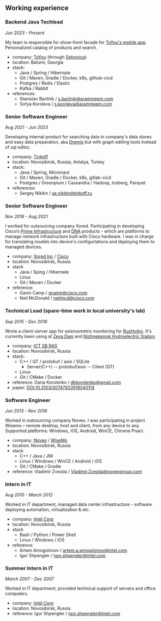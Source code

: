 ## Working experience


### Backend Java Techlead
*Jun 2023 - Present*

My team is responsible for show-front facade for [ToYou's mobile app](https://play.google.com/store/apps/details?id=com.arammeem.android.apps.toyou&pcampaignid=web_share). Personalized catalog of products and search.

+ company: [ToYou](https://toyou.io/en) (through [Setronica](https://setronica.com/))
+ location: Batumi, Georgia
+ stack:
  + Java / Spring / Hibernate
  + Git / Maven, Gradle / Docker, k8s, github-cicd
  + Postgres / Redis / Elastic
  + Kafka / Rabbit
+ references:
  + Stanislav Barilnik / s.barilnik@arammeem.com
  + Sofya Koroleva / s.koroleva@arammeem.com


### Senior Software Engineer
*Aug 2021 - Jun 2023*

Developing internal product for searching data in company's data stores and easy data preparation, aka [Dremio](https://www.dremio.com/) but with graph editing tools instead of sql editor.

+ company: [Tinkoff](https://www.tinkoff.ru/)
+ location: Novosibirsk, Russia; Antalya, Turkey
+ stack:
  + Java / Spring, Micronaut
  + Git / Maven, Gradle / Docker, k8s, gitlab-cicd
  + Postgres / Greenplum / Cassandra / Hadoop, Iceberg, Parquet
+ references:
  + Sergey Nikitin / se.nikitin@tinkoff.ru


### Senior Software Engineer
*Nov 2016 - Aug 2021*

I worked for outsourcing company Xored. Participating in developing Cisco’s
[Prime Infrastructure](https://www.cisco.com/c/en/us/support/cloud-systems-management/prime-infrastructure-3-5/model.html) and [DNA](https://www.cisco.com/c/en/us/solutions/enterprise-networks/index.html) products - which are platforms to manage network infrastructure built with Cisco hardware. I was in charge for translating models into device's configurtations and deploying them to managed devices.

+ company: [Xored Inc](https://xored.com) / [Cisco](https://cisco.com)
+ location: Novosibirsk, Russia
+ stack
  + Java / Sping / Hibernate
  + Linux
  + Git / Maven / Docker
+ reference:
  + Gavin Camp / gcamp@cisco.com
  + Neil McDonald / neilmcd@cisco.com


### Technical Lead (spare-time work in local university's lab)
*Sep 2015 - Dec 2016*

Wrote a client-server app for seismometric monitoring for [RusHydro](http://www.eng.rushydro.ru/).
It's currently been using at [Zeya Dam](https://en.wikipedia.org/wiki/Zeya_Dam) and [Nizhnekamsk Hydroelectric Station](https://en.wikipedia.org/wiki/Nizhnekamsk_Hydroelectric_Station).

+ company: [ICT SB RAS](http://www.ict.nsc.ru/en)
+ location: Novosibirsk, Russia
+ stack:
    + C++ / QT / protobuf / asio / SQLite
        + Server(C++) -- protobuf/asio -- Client (QT)
    + Linux
    + Git / CMake / Docker
+ reference: Daria Korolenko / dbkorolenko@gmail.com
+ paper: [DOI:10.3103/S0747923918040114](http://link.springer.com/article/10.3103/S0747923918040114)


### Software Engineer
*Jun 2013 - Nov 2016*

Worked in outsourcing company Noveo. I was participating in project Wisemo
– remote desktop, host and client, from any device to any. Supported
platforms: Windows, iOS, Android, WinCE, Chrome Pnacl.

+ company: [Noveo](https://noveogroup.com/) / [WiseMo](https://www.wisemo.com/)
+ location: Novosibirsk, Russia
+ stack
  + C++ / Java / JNI
  + Linux / Windows / WinCE / Android / iOS
  + Git / CMake / Gradle
+ reference: Vladimir Zvezda / Vladimir.Zvezda@noveogroup.com


### Intern in IT
*Aug 2010 - March 2012*

Worked in IT department, managed data center infrastructure - software
deploying automation, virtualization & etc.

+ company: [Intel Corp](https://intel.com)
+ location: Novosibirsk, Russia
+ stack
  + Bash / Python / Power Shell
  + Linux / Windows / iOS
+ reference:
  + Artem Amogolonov / artem.a.amogolonov@intel.com
  + Igor Shpengler / igor.shpengler@intel.com


### Summer Intern in IT
*March 2007 - Dec 2007*

Worked in IT department, provided technical support of servers and office
computers.

+ company: [Intel Corp](https://intel.com)
+ location: Novosibirsk, Russia 
+ reference: Igor Shpengler / igor.shpengler@intel.com
